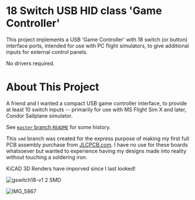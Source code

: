 # 18 Switch USB HID class 'Game Controller'

This project implements a USB 'Game Controller' with 18 switch (or button) interface ports, intended 
for use with PC flight simulators, to give additional inputs for external control panels.

No drivers required. 

# About This Project

A friend and I wanted a compact USB game controller interface, to provide at
least 10 switch inputs -- primarily for use with MS Flight Sim X and later, Condor Sailplane simulator.

See [`master` branch `README`](https://github.com/gruvin/gswitch18/blob/master/README.md) for some history.

This `smd` branch was created for the express purpose of making my first full PCB assembly purchase from [JLCPCB.com](https://jlcpcb.com). I have no use for these boards whatsoever but wanted to experience having my designs made into reality without touching a soldering iron.

KiCAD 3D Renders have imporved since I last looked!

![gswitch18-v1 2 SMD](https://user-images.githubusercontent.com/7283745/167504842-eda491ef-d8ae-407a-879b-2094bbf9be45.png)


![IMG_5867](https://user-images.githubusercontent.com/7283745/167504762-edf49869-994f-4880-be75-e9d483afb739.JPG)
